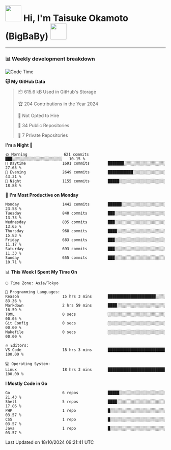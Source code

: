 <!-- Title -->
<h1>
    <img src="https://media.tenor.com/TlyRveJkgo4AAAAi/cloud-cloud-strife.gif" width="50"/> 
    Hi, I'm Taisuke Okamoto (BigBaBy) 
    <img src="https://media.tenor.com/TlyRveJkgo4AAAAi/cloud-cloud-strife.gif" width="50"/>
</h1>

---

<h3> 📊 Weekly development breakdown </h3>
<!-- waka-readme-stats -->

<!--START_SECTION:waka-->
![Code Time](http://img.shields.io/badge/Code%20Time-1%2C876%20hrs%2022%20mins-blue)

**🐱 My GitHub Data** 

> 📦 615.6 kB Used in GitHub's Storage 
 > 
> 🏆 204 Contributions in the Year 2024
 > 
> 🚫 Not Opted to Hire
 > 
> 📜 34 Public Repositories 
 > 
> 🔑 7 Private Repositories 
 > 
**I'm a Night 🦉** 

```text
🌞 Morning                621 commits         ███░░░░░░░░░░░░░░░░░░░░░░   10.15 % 
🌆 Daytime                1691 commits        ███████░░░░░░░░░░░░░░░░░░   27.65 % 
🌃 Evening                2649 commits        ███████████░░░░░░░░░░░░░░   43.31 % 
🌙 Night                  1155 commits        █████░░░░░░░░░░░░░░░░░░░░   18.88 % 
```
📅 **I'm Most Productive on Monday** 

```text
Monday                   1442 commits        ██████░░░░░░░░░░░░░░░░░░░   23.58 % 
Tuesday                  840 commits         ███░░░░░░░░░░░░░░░░░░░░░░   13.73 % 
Wednesday                835 commits         ███░░░░░░░░░░░░░░░░░░░░░░   13.65 % 
Thursday                 968 commits         ████░░░░░░░░░░░░░░░░░░░░░   15.83 % 
Friday                   683 commits         ███░░░░░░░░░░░░░░░░░░░░░░   11.17 % 
Saturday                 693 commits         ███░░░░░░░░░░░░░░░░░░░░░░   11.33 % 
Sunday                   655 commits         ███░░░░░░░░░░░░░░░░░░░░░░   10.71 % 
```


📊 **This Week I Spent My Time On** 

```text
🕑︎ Time Zone: Asia/Tokyo

💬 Programming Languages: 
Reason                   15 hrs 3 mins       █████████████████████░░░░   83.36 % 
Markdown                 2 hrs 59 mins       ████░░░░░░░░░░░░░░░░░░░░░   16.59 % 
TOML                     0 secs              ░░░░░░░░░░░░░░░░░░░░░░░░░   00.05 % 
Git Config               0 secs              ░░░░░░░░░░░░░░░░░░░░░░░░░   00.00 % 
Makefile                 0 secs              ░░░░░░░░░░░░░░░░░░░░░░░░░   00.00 % 

🔥 Editors: 
VS Code                  18 hrs 3 mins       █████████████████████████   100.00 % 

💻 Operating System: 
Linux                    18 hrs 3 mins       █████████████████████████   100.00 % 
```

**I Mostly Code in Go** 

```text
Go                       6 repos             █████░░░░░░░░░░░░░░░░░░░░   21.43 % 
Shell                    5 repos             ████░░░░░░░░░░░░░░░░░░░░░   17.86 % 
PHP                      1 repo              █░░░░░░░░░░░░░░░░░░░░░░░░   03.57 % 
CSS                      1 repo              █░░░░░░░░░░░░░░░░░░░░░░░░   03.57 % 
Java                     1 repo              █░░░░░░░░░░░░░░░░░░░░░░░░   03.57 % 
```




 Last Updated on 18/10/2024 09:21:41 UTC
<!--END_SECTION:waka-->
